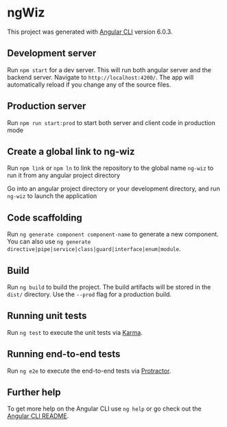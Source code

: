 # ngWiz

This project was generated with [Angular CLI](https://github.com/angular/angular-cli) version 6.0.3.

## Development server

Run `npm start` for a dev server. This will run both angular server and the backend server. Navigate to `http://localhost:4200/`. The app will automatically reload if you change any of the source files.

## Production server

Run `npm run start:prod` to start both server and client code in production mode

## Create a global link to ng-wiz

Run `npm link` or `npm ln` to link the repository to the global name `ng-wiz` to run it from any angular project directory

Go into an angular project directory or your development directory, and run `ng-wiz` to launch the application

## Code scaffolding

Run `ng generate component component-name` to generate a new component. You can also use `ng generate directive|pipe|service|class|guard|interface|enum|module`.

## Build

Run `ng build` to build the project. The build artifacts will be stored in the `dist/` directory. Use the `--prod` flag for a production build.

## Running unit tests

Run `ng test` to execute the unit tests via [Karma](https://karma-runner.github.io).

## Running end-to-end tests

Run `ng e2e` to execute the end-to-end tests via [Protractor](http://www.protractortest.org/).

## Further help

To get more help on the Angular CLI use `ng help` or go check out the [Angular CLI README](https://github.com/angular/angular-cli/blob/master/README.md).
